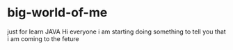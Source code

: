 # big-world-of-me
just for learn JAVA
Hi everyone
i am starting doing something to tell you that i am coming to the feture
